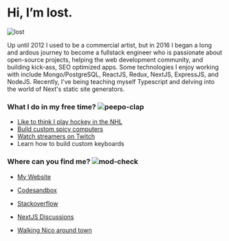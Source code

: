 # Hi, I’m lost.

<img src="https://i.imgur.com/Vvvwe6b.png" alt="lost" />

Up until 2012 I used to be a commercial artist, but in 2016 I began a long and ardous journey to become a fullstack engineer who is passionate about open-source projects, helping the web development community, and building kick-ass, SEO optimized apps. Some technologies I enjoy working with include Mongo/PostgreSQL, ReactJS, Redux, NextJS, ExpressJS, and NodeJS. Recently, I've being teaching myself Typescript and delving into the world of Next's static site generators. 

### What I do in my free time? <img src="https://i.imgur.com/MsM4ZqT.gif" alt="peepo-clap" />

- [Like to think I play hockey in the NHL](https://i.imgur.com/iBXFEAU.jpg)
- [Build custom spicy computers](https://i.imgur.com/4f4Q76X.jpg)
- [Watch streamers on Twitch](https://i.imgur.com/LM4KMIu.gif)
- Learn how to build custom keyboards


### Where can you find me? <img src="https://i.imgur.com/kIn3tW2.gif" alt="mod-check" />

- [My Website](https://mattcarlotta.sh)

- [Codesandbox](https://codesandbox.io/u/mattcarlotta/sandboxes)

- [Stackoverflow](https://stackoverflow.com/users/7376526/matt-carlotta?tab=profile)

- [NextJS Discussions](https://github.com/vercel/next.js/discussions)

- [Walking Nico around town](https://i.imgur.com/sk64QET.jpg)
